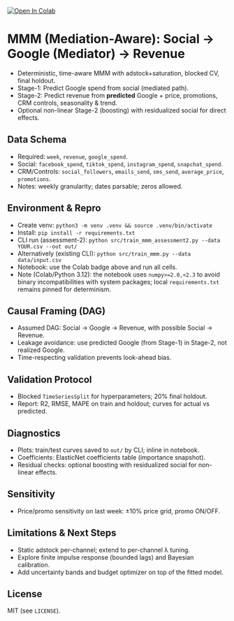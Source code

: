[![Open In Colab](https://colab.research.google.com/assets/colab-badge.svg)](https://colab.research.google.com/github/nandhu-navneeth/MMM_model/blob/main/notebooks/Assessment2_MMM_Mediation.ipynb)

# MMM (Mediation-Aware): Social → Google (Mediator) → Revenue
- Deterministic, time-aware MMM with adstock+saturation, blocked CV, final holdout.
- Stage-1: Predict Google spend from social (mediated path).
- Stage-2: Predict revenue from **predicted** Google + price, promotions, CRM controls, seasonality & trend.
- Optional non-linear Stage-2 (boosting) with residualized social for direct effects.

## Data Schema
- Required: `week`, `revenue`, `google_spend`.
- Social: `facebook_spend`, `tiktok_spend`, `instagram_spend`, `snapchat_spend`.
- CRM/Controls: `social_followers`, `emails_send`, `sms_send`, `average_price`, `promotions`.
- Notes: weekly granularity; dates parsable; zeros allowed.

## Environment & Repro
- Create venv: `python3 -m venv .venv && source .venv/bin/activate`
- Install: `pip install -r requirements.txt`
- CLI run (assessment-2): `python src/train_mmm_assessment2.py --data YOUR.csv --out out/`
- Alternatively (existing CLI): `python src/train_mmm.py --data data/input.csv`
- Notebook: use the Colab badge above and run all cells.
 - Note (Colab/Python 3.12): the notebook uses `numpy>=2.0,<2.3` to avoid binary incompatibilities with system packages; local `requirements.txt` remains pinned for determinism.

## Causal Framing (DAG)
- Assumed DAG: Social → Google → Revenue, with possible Social → Revenue.
- Leakage avoidance: use predicted Google (from Stage-1) in Stage-2, not realized Google.
- Time-respecting validation prevents look-ahead bias.

## Validation Protocol
- Blocked `TimeSeriesSplit` for hyperparameters; 20% final holdout.
- Report: R2, RMSE, MAPE on train and holdout; curves for actual vs predicted.

## Diagnostics
- Plots: train/test curves saved to `out/` by CLI; inline in notebook.
- Coefficients: ElasticNet coefficients table (importance snapshot).
- Residual checks: optional boosting with residualized social for non-linear effects.

## Sensitivity
- Price/promo sensitivity on last week: ±10% price grid, promo ON/OFF.

## Limitations & Next Steps
- Static adstock per-channel; extend to per-channel λ tuning.
- Explore finite impulse response (bounded lags) and Bayesian calibration.
- Add uncertainty bands and budget optimizer on top of the fitted model.

## License
MIT (see `LICENSE`).
